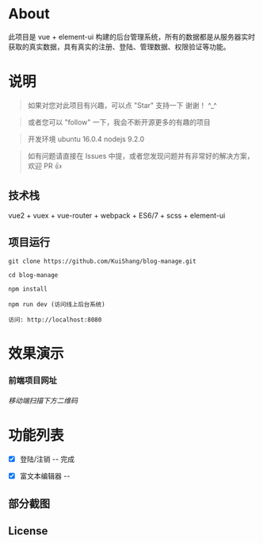 
# About

此项目是 vue + element-ui 构建的后台管理系统，所有的数据都是从服务器实时获取的真实数据，具有真实的注册、登陆、管理数据、权限验证等功能。


# 说明

>  如果对您对此项目有兴趣，可以点 "Star" 支持一下 谢谢！ ^_^

>  或者您可以 "follow" 一下，我会不断开源更多的有趣的项目

>  开发环境 ubuntu 16.0.4  nodejs 9.2.0

>  如有问题请直接在 Issues 中提，或者您发现问题并有非常好的解决方案，欢迎 PR 👍


## 技术栈

vue2 + vuex + vue-router + webpack + ES6/7 + scss + element-ui


## 项目运行


```
git clone https://github.com/KuiShang/blog-manage.git 

cd blog-manage  

npm install

npm run dev (访问线上后台系统)

访问: http://localhost:8080

```


# 效果演示


### 前端项目网址

###### 移动端扫描下方二维码



# 功能列表

- [x] 登陆/注销 -- 完成 
- [x] 富文本编辑器 -- 


## 部分截图



## License
